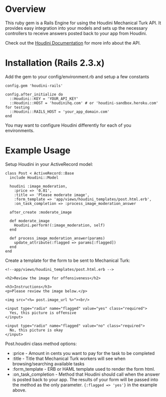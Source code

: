 # Overview

This ruby gem is a Rails Engine for using the Houdini Mechanical Turk API. It provides easy integration into your models and sets up the necessary controllers to receive answers posted back to your app from Houdini.

Check out the [Houdini Documentation](http://houdinihq.com/documentation) for more info about the API.

# Installation (Rails 2.3.x)

Add the gem to your config/environment.rb and setup a few constants

    config.gem 'houdini-rails'

    config.after_initialize do
      ::Houdini::KEY = 'YOUR_API_KEY'
      ::Houdini::HOST = 'houdinihq.com' # or 'houdini-sandbox.heroku.com' for testing
      ::Houdini::RAILS_HOST = 'your_app_domain.com'
    end

You may want to configure Houdini differently for each of you environments.

# Example Usage

Setup Houdini in your ActiveRecord model:

    class Post < ActiveRecord::Base
      include Houdini::Model

      houdini :image_moderation,
        :price => '0.01',
        :title => 'Please moderate image',
        :form_template => 'app/views/houdini_templates/post.html.erb',
        :on_task_completion => :process_image_moderation_answer

      after_create :moderate_image

      def moderate_image
        Houdini.perform!(:image_moderation, self)
      end

      def process_image_moderation_answer(params)
        update_attribute(:flagged => params[:flagged])
      end
    end

Create a template for the form to be sent to Mechanical Turk:

    <!--app/views/houdini_templates/post.html.erb -->

    <h2>Review the image for offensiveness</h2>

    <h3>Instructions</h3>
    <p>Please review the image below.</p>

    <img src="<%= post.image_url %>"><br/>

    <input type="radio" name="flagged" value="yes" class="required">
      Yes, this picture is offensive
    </input>

    <input type="radio" name="flagged" value="no" class="required">
      No, this picture is okay
    </input>

Post.houdini class method options:

* :price - Amount in cents you want to pay for the task to be completed
* :title - Title that Mechanical Turk workers will see when browsing/searching available tasks
* :form_template - ERB or HAML template used to render the form html.
* :on_task_completion - Method that Houdini should call when the answer is posted back to your app. The results of your form will be passed into the method as the only parameter. `{:flagged => 'yes'}` in the example above.